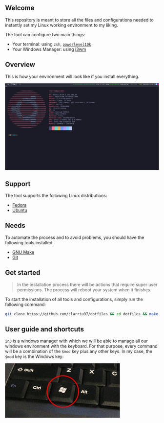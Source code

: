 
## Welcome

This repository is meant to store all the files and configurations needed to instantly set my Linux working environment to my liking.

The tool can configure two main things:

- Your terminal: using `zsh`, [`powerlevel10k`](https://github.com/romkatv/powerlevel10k)
- Your Windows Manager: using [i3wm](https://i3wm.org/)

## Overview

This is how your environment will look like if you install everything.

![terminal](images/terminal.png)

## Support

The tool supports the following Linux distributions:

- [Fedora](https://getfedora.org/)
- [Ubuntu](https://ubuntu.com/)

## Needs

To automate the process and to avoid problems, you should have the following tools installed:

- [GNU Make](https://www.gnu.org/software/make/)
- [Git](https://git-scm.com/)

## Get started

> In the installation process there will be actions that require super user permissions.
> The process will reboot your system when it finishes.

To start the installation of all tools and configurations, simply run the following command:

```bash
git clone https://github.com/clarriu97/dotfiles && cd dotfiles && make -s setup-env
```

## User guide and shortcuts

`in3` is a windows manager with which we will be able to manage all our windows environment
with the keyboard. For that purpose, every command will be a combination of the `$mod` key plus
any other keys. In my case, the `$mod` key is the Windows key:

![winkey](images/win_key.jpg)



